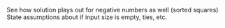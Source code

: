<!-- SPDX-License-Identifier: zlib-acknowledgement -->

See how solution plays out for negative numbers as well (sorted squares)
State assumptions about if input size is empty, ties, etc. 
